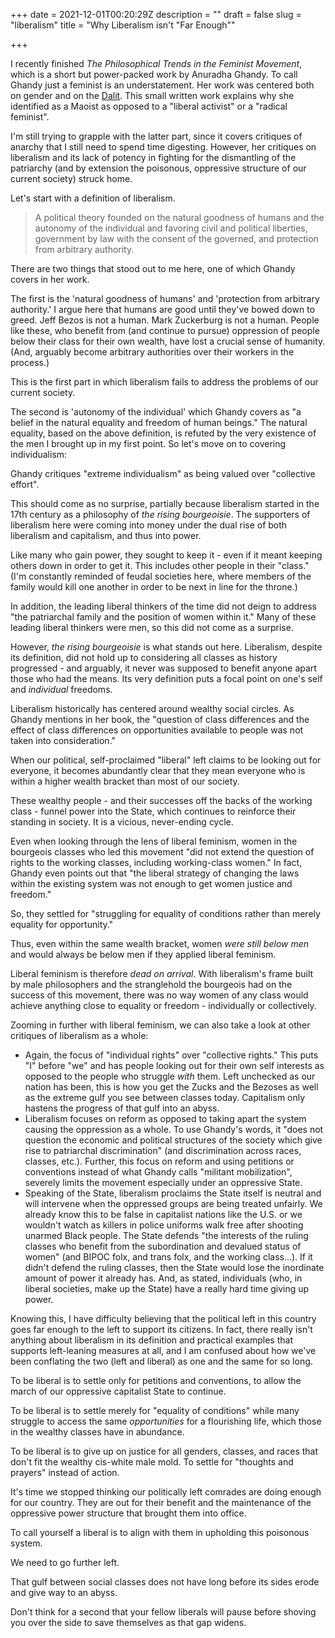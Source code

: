 +++
date = 2021-12-01T00:20:29Z
description = ""
draft = false
slug = "liberalism"
title = "Why Liberalism isn't \"Far Enough\""

+++


I recently finished _The Philosophical Trends in the Feminist Movement_, which is a short but power-packed work by Anuradha Ghandy. To call Ghandy just a feminist is an understatement. Her work was centered both on gender and on the [Dalit](https://minorityrights.org/minorities/dalits/). This small written work explains why she identified as a Maoist as opposed to a "liberal activist" or a "radical feminist".

I'm still trying to grapple with the latter part, since it covers critiques of anarchy that I still need to spend time digesting. However, her critiques on liberalism and its lack of potency in fighting for the dismantling of the patriarchy (and by extension the poisonous, oppressive structure of our current society) struck home.

Let's start with a definition of liberalism.

> A political theory founded on the natural goodness of humans and the autonomy of the individual and favoring civil and political liberties, government by law with the consent of the governed, and protection from arbitrary authority.

There are two things that stood out to me here, one of which Ghandy covers in her work.

The first is the 'natural goodness of humans' and 'protection from arbitrary authority.' I argue here that humans are good until they've bowed down to greed. Jeff Bezos is not a human. Mark Zuckerburg is not a human. People like these, who benefit from (and continue to pursue) oppression of people below their class for their own wealth, have lost a crucial sense of humanity. (And, arguably become arbitrary authorities over their workers in the process.)

This is the first part in which liberalism fails to address the problems of our current society.

The second is 'autonomy of the individual' which Ghandy covers as "a belief in the natural equality and freedom of human beings." The natural equality, based on the above definition, is refuted by the very existence of the men I brought up in my first point. So let's move on to covering individualism:

Ghandy critiques "extreme individualism" as being valued over "collective effort".

This should come as no surprise, partially because liberalism started in the 17th century as a philosophy of _the rising bourgeoisie_. The supporters of liberalism here were coming into money under the dual rise of both liberalism and capitalism, and thus into power.

Like many who gain power, they sought to keep it - even if it meant keeping others down in order to get it. This includes other people in their "class." (I'm constantly reminded of feudal societies here, where members of the family would kill one another in order to be next in line for the throne.)

In addition, the leading liberal thinkers of the time did not deign to address "the patriarchal family and the position of women within it." Many of these leading liberal thinkers were men, so this did not come as a surprise.

However, _the rising bourgeoisie_ is what stands out here. Liberalism, despite its definition, did not hold up to considering all classes as history progressed - and arguably, it never was supposed to benefit anyone apart those who had the means. Its very definition puts a focal point on one's self and _individual_ freedoms.

Liberalism historically has centered around wealthy social circles. As Ghandy mentions in her book, the "question of class differences and the effect of class differences on opportunities available to people was not taken into consideration."

When our political, self-proclaimed "liberal" left claims to be looking out for everyone, it becomes abundantly clear that they mean everyone who is within a higher wealth bracket than most of our society.

These wealthy people - and their successes off the backs of the working class - funnel power into the State, which continues to reinforce their standing in society. It is a vicious, never-ending cycle.

Even when looking through the lens of liberal feminism, women in the bourgeois classes who led this movement "did not extend the question of rights to the working classes, including working-class women." In fact, Ghandy even points out that "the liberal strategy of changing the laws within the existing system was not enough to get women justice and freedom."

So, they settled for "struggling for equality of conditions rather than merely equality for opportunity."

Thus, even within the same wealth bracket, women _were still below men_ and would always be below men if they applied liberal feminism.

Liberal feminism is therefore _dead on arrival_. With liberalism's frame built by male philosophers and the stranglehold the bourgeois had on the success of this movement, there was no way women of any class would achieve anything close to equality or freedom - individually or collectively.

Zooming in further with liberal feminism, we can also take a look at other critiques of liberalism as a whole:

* Again, the focus of "individual rights" over "collective rights." This puts "I" before "we" and has people looking out for their own self interests as opposed to the people who struggle _with_ them. Left unchecked as our nation has been, this is how you get the Zucks and the Bezoses as well as the extreme gulf you see between classes today. Capitalism only hastens the progress of that gulf into an abyss.
* Liberalism focuses on reform as opposed to taking apart the system causing the oppression as a whole. To use Ghandy's words, it "does not question the economic and political structures of the society which give rise to patriarchal discrimination" (and discrimination across races, classes, etc.). Further, this focus on reform and using petitions or conventions instead of what Ghandy calls "militant mobilization", severely limits the movement especially under an oppressive State.
* Speaking of the State, liberalism proclaims the State itself is neutral and will intervene when the oppressed groups are being treated unfairly. We already know this to be false in capitalist nations like the U.S. or we wouldn't watch as killers in police uniforms walk free after shooting unarmed Black people. The State defends "the interests of the ruling classes who benefit from the subordination and devalued status of women" (and BIPOC folx, and trans folx, and the working class...). If it didn't defend the ruling classes, then the State would lose the inordinate amount of power it already has. And, as stated, individuals (who, in liberal societies, make up the State) have a really hard time giving up power.

Knowing this, I have difficulty believing that the political left in this country goes far enough to the left to support its citizens. In fact, there really isn't anything about liberalism in its definition and practical examples that supports left-leaning measures at all, and I am confused about how we've been conflating the two (left and liberal) as one and the same for so long.

To be liberal is to settle only for petitions and conventions, to allow the march of our oppressive capitalist State to continue.

To be liberal is to settle merely for "equality of conditions" while many struggle to access the same _opportunities_ for a flourishing life, which those in the wealthy classes have in abundance.

To be liberal is to give up on justice for all genders, classes, and races that don't fit the wealthy cis-white male mold. To settle for "thoughts and prayers" instead of action.

It's time we stopped thinking our politically left comrades are doing enough for our country. They are out for their benefit and the maintenance of the oppressive power structure that brought them into office.

To call yourself a liberal is to align with them in upholding this poisonous system.

We need to go further left.

That gulf between social classes does not have long before its sides erode and give way to an abyss.

Don't think for a second that your fellow liberals will pause before shoving you over the side to save themselves as that gap widens.


